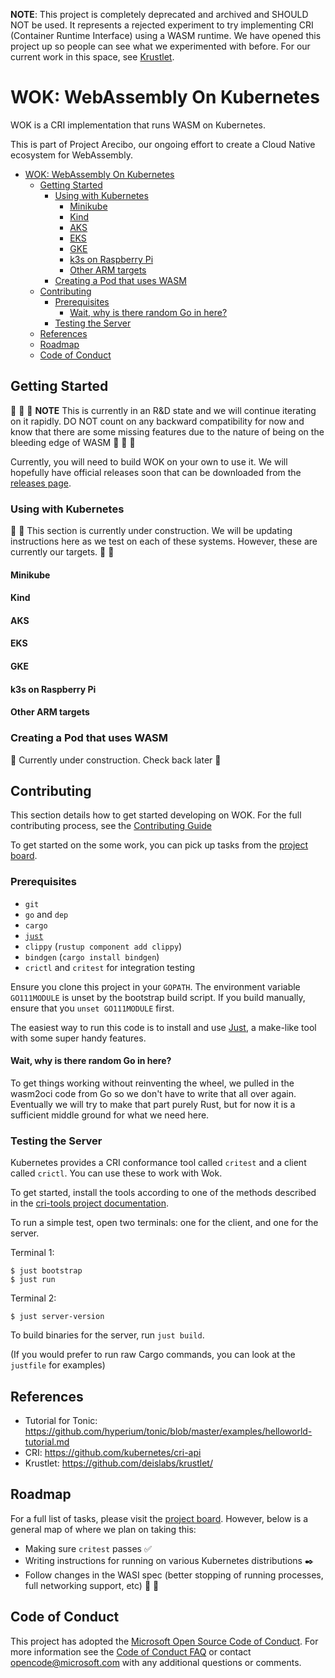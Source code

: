 **NOTE**: This project is completely deprecated and archived and SHOULD NOT be used. It represents a rejected experiment to try implementing CRI (Container Runtime Interface) using a WASM runtime. We have opened this project up so people can see what we experimented with before. For our current work in this space, see [Krustlet](https://github.com/deislabs/krustlet).

# WOK: WebAssembly On Kubernetes

WOK is a CRI implementation that runs WASM on Kubernetes.

This is part of Project Arecibo, our ongoing effort to create a Cloud Native
ecosystem for WebAssembly.

- [WOK: WebAssembly On Kubernetes](#wok-webassembly-on-kubernetes)
  - [Getting Started](#getting-started)
    - [Using with Kubernetes](#using-with-kubernetes)
      - [Minikube](#minikube)
      - [Kind](#kind)
      - [AKS](#aks)
      - [EKS](#eks)
      - [GKE](#gke)
      - [k3s on Raspberry Pi](#k3s-on-raspberry-pi)
      - [Other ARM targets](#other-arm-targets)
    - [Creating a Pod that uses WASM](#creating-a-pod-that-uses-wasm)
  - [Contributing](#contributing)
    - [Prerequisites](#prerequisites)
      - [Wait, why is there random Go in here?](#wait-why-is-there-random-go-in-here)
    - [Testing the Server](#testing-the-server)
  - [References](#references)
  - [Roadmap](#roadmap)
  - [Code of Conduct](#code-of-conduct)

## Getting Started

:rotating_light: :rotating_light: :rotating_light: **NOTE** This is currently in
an R&D state and we will continue iterating on it rapidly. DO NOT count on any
backward compatibility for now and know that there are some missing features due
to the nature of being on the bleeding edge of WASM :rotating_light:
:rotating_light: :rotating_light:

Currently, you will need to build WOK on your own to use it. We will hopefully
have official releases soon that can be downloaded from the [releases
page](https://github.com/deislabs/wok/releases).

### Using with Kubernetes
:construction: :construction: This section is currently under construction. We
will be updating instructions here as we test on each of these systems. However,
these are currently our targets. :construction: :construction:

#### Minikube

#### Kind

#### AKS

#### EKS

#### GKE

#### k3s on Raspberry Pi

#### Other ARM targets

### Creating a Pod that uses WASM
:construction: Currently under construction. Check back later :construction:

## Contributing
This section details how to get started developing on WOK. For the full
contributing process, see the [Contributing Guide](./CONTRIBUTING.md)

To get started on the some work, you can pick up tasks from the [project
board](https://github.com/deislabs/wok/projects/1).

### Prerequisites

- `git`
- `go` and `dep`
- `cargo`
- [`just`](https://github.com/casey/just)
- `clippy` (`rustup component add clippy`)
- `bindgen` (`cargo install bindgen`)
- `crictl` and `critest` for integration testing

Ensure you clone this project in your `GOPATH`.  The environment variable
`GO111MODULE` is unset by the bootstrap build script.  If you build manually,
ensure that you `unset GO111MODULE` first.

The easiest way to run this code is to install and use
[Just](https://github.com/casey/just), a make-like tool with some super handy
features.

#### Wait, why is there random Go in here?
To get things working without reinventing the wheel, we pulled in the wasm2oci
code from Go so we don't have to write that all over again. Eventually we will
try to make that part purely Rust, but for now it is a sufficient middle ground
for what we need here.

### Testing the Server

Kubernetes provides a CRI conformance tool called `critest` and a client called
`crictl`. You can use these to work with Wok.

To get started, install the tools according to one of the methods described in
the [cri-tools project
documentation](https://github.com/kubernetes-sigs/cri-tools).

To run a simple test, open two terminals: one for the client, and one for the
server.

Terminal 1:

```
$ just bootstrap
$ just run
```

Terminal 2:

```
$ just server-version
```

To build binaries for the server, run `just build`.

(If you would prefer to run raw Cargo commands, you can look at the `justfile`
for examples)

## References

- Tutorial for Tonic:
  https://github.com/hyperium/tonic/blob/master/examples/helloworld-tutorial.md
- CRI: https://github.com/kubernetes/cri-api
- Krustlet: https://github.com/deislabs/krustlet/

## Roadmap
For a full list of tasks, please visit the [project
board](https://github.com/deislabs/wok/projects/1). However, below is a general
map of where we plan on taking this:

- Making sure `critest` passes :white_check_mark:
- Writing instructions for running on various Kubernetes distributions
  :black_nib:
- Follow changes in the WASI spec (better stopping of running processes, full
  networking support, etc) :speedboat: :dash:

## Code of Conduct

This project has adopted the [Microsoft Open Source Code of
Conduct](https://opensource.microsoft.com/codeofconduct/). For more information
see the [Code of Conduct
FAQ](https://opensource.microsoft.com/codeofconduct/faq/) or contact
[opencode@microsoft.com](mailto:opencode@microsoft.com) with any additional
questions or comments.
